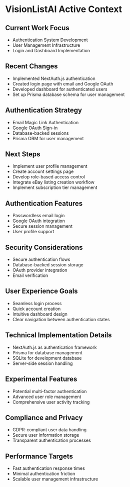# VisionListAI Active Context

## Current Work Focus
- Authentication System Development
- User Management Infrastructure
- Login and Dashboard Implementation

## Recent Changes
- Implemented NextAuth.js authentication
- Created login page with email and Google OAuth
- Developed dashboard for authenticated users
- Set up Prisma database schema for user management

## Authentication Strategy
- Email Magic Link Authentication
- Google OAuth Sign-in
- Database-backed sessions
- Prisma ORM for user management

## Next Steps
- Implement user profile management
- Create account settings page
- Develop role-based access control
- Integrate eBay listing creation workflow
- Implement subscription tier management

## Authentication Features
- Passwordless email login
- Google OAuth integration
- Secure session management
- User profile support

## Security Considerations
- Secure authentication flows
- Database-backed session storage
- OAuth provider integration
- Email verification

## User Experience Goals
- Seamless login process
- Quick account creation
- Intuitive dashboard design
- Clear navigation between authentication states

## Technical Implementation Details
- NextAuth.js as authentication framework
- Prisma for database management
- SQLite for development database
- Server-side session handling

## Experimental Features
- Potential multi-factor authentication
- Advanced user role management
- Comprehensive user activity tracking

## Compliance and Privacy
- GDPR-compliant user data handling
- Secure user information storage
- Transparent authentication processes

## Performance Targets
- Fast authentication response times
- Minimal authentication friction
- Scalable user management infrastructure
